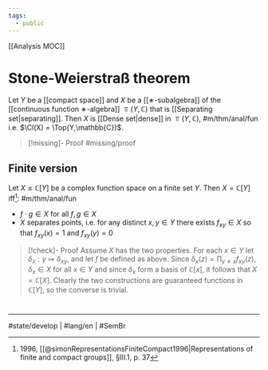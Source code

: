 ```yaml
---
tags:
  - public
---
```

[[Analysis MOC]]
# Stone-Weierstraß theorem

Let $Y$ be a [[compact space]] and $X$ be a [[∗-subalgebra]] of the [[continuous function ∗-algebra]] $\Top(Y,\mathbb{C})$ that is [[Separating set|separating]].
Then $X$ is [[Dense set|dense]] in $\Top(Y,\mathbb{C})$, #m/thm/anal/fun 
i.e. $\Cl(X) =  \Top(Y,\mathbb{C})$.

> [!missing]- Proof
> #missing/proof

## Finite version

Let $X \leq \mathbb{C}[Y]$ be a complex function space on a finite set $Y$.
Then $X = \mathbb{C}[Y]$ iff[^sim]: #m/thm/anal/fun

- $f \cdot g \in X$ for all $f,g \in X$
- $X$ separates points, i.e. for any distinct $x,y \in Y$ there exists $f_{xy} \in X$ so that $f_{xy}(x) = 1$ and $f_{xy}(y) = 0$

[^sim]: 1996, [[@simonRepresentationsFiniteCompact1996|Representations of finite and compact groups]], §III.1, p. 37

> [!check]- Proof
> Assume $X$ has the two properties.
> For each $x \in Y$ let $\delta_{x}: y \mapsto \delta_{xy}$, and let $f$ be defined as above.
> Since $\delta_{x}(z) = \prod_{y \neq x}f_{xy}(z)$,
> $\delta_{x} \in X$ for all $x \in Y$
> and since $\delta_{x}$ form a basis of $\mathbb{C}[x]$,
> it follows that $X = \mathbb{C}[X]$.
> Clearly the two constructions are guaranteed functions in $\mathbb{C}[Y]$, so the converse is trivial.
> <span class="QED"/>

#
---
#state/develop | #lang/en | #SemBr
